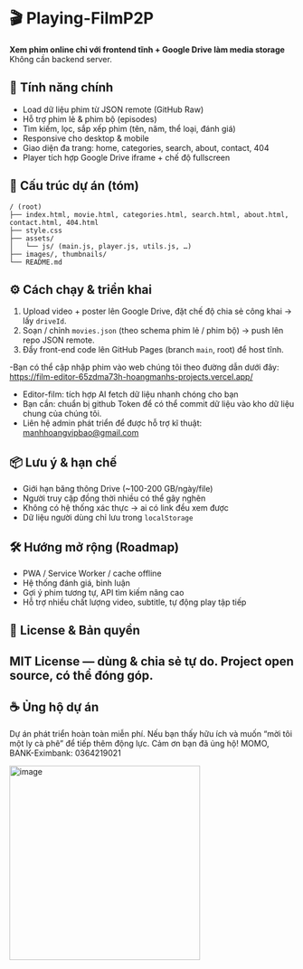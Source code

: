 

# 🎬 Playing-FilmP2P

**Xem phim online chỉ với frontend tĩnh + Google Drive làm media storage**
Không cần backend server.

## 🚀 Tính năng chính

* Load dữ liệu phim từ JSON remote (GitHub Raw)
* Hỗ trợ phim lẻ & phim bộ (episodes)
* Tìm kiếm, lọc, sắp xếp phim (tên, năm, thể loại, đánh giá)
* Responsive cho desktop & mobile
* Giao diện đa trang: home, categories, search, about, contact, 404
* Player tích hợp Google Drive iframe + chế độ fullscreen

## 🧩 Cấu trúc dự án (tóm)

```
/ (root)
├── index.html, movie.html, categories.html, search.html, about.html, contact.html, 404.html  
├── style.css  
├── assets/
│   └── js/ (main.js, player.js, utils.js, …)  
├── images/, thumbnails/  
└── README.md  
```

## ⚙️ Cách chạy & triển khai

1. Upload video + poster lên Google Drive, đặt chế độ chia sẻ công khai → lấy `driveId`.
2. Soạn / chỉnh `movies.json` (theo schema phim lẻ / phim bộ) → push lên repo JSON remote.
3. Đẩy front-end code lên GitHub Pages (branch `main`, root) để host tĩnh.

-Bạn có thể cập nhập phim vào web chúng tôi theo đường dẫn dưới đây: https://film-editor-65zdma73h-hoangmanhs-projects.vercel.app/
+ Editor-film: tích hợp AI fetch dữ liệu nhanh chóng cho bạn
+ Bạn cần: chuẩn bị github Token để có thể commit dữ liệu vào kho dữ liệu chung của chúng tôi.
+ Liên hệ admin phát triển để được hỗ trợ kĩ thuật: manhhoangvipbao@gmail.com

## 📦 Lưu ý & hạn chế

* Giới hạn băng thông Drive (~100-200 GB/ngày/file)
* Người truy cập đồng thời nhiều có thể gây nghẽn
* Không có hệ thống xác thực → ai có link đều xem được
* Dữ liệu người dùng chỉ lưu trong `localStorage`

## 🛠 Hướng mở rộng (Roadmap)

* PWA / Service Worker / cache offline
* Hệ thống đánh giá, bình luận
* Gợi ý phim tương tự, API tìm kiếm nâng cao
* Hỗ trợ nhiều chất lượng video, subtitle, tự động play tập tiếp

## 📄 License & Bản quyền

MIT License — dùng & chia sẻ tự do.
  Project open source, có thể đóng góp.
---

## ☕ Ủng hộ dự án

Dự án phát triển hoàn toàn miễn phí.
Nếu bạn thấy hữu ích và muốn “mời tôi một ly cà phê” để tiếp thêm động lực.
Cảm ơn bạn đã ủng hộ! MOMO, BANK-Eximbank: 0364219021


<img width="337" height="344" alt="image" src="https://github.com/user-attachments/assets/f2e366b0-3ced-4d6f-9d50-66629863ef68" />
